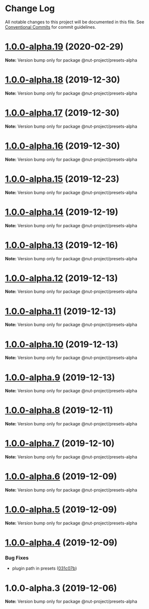 # Change Log

All notable changes to this project will be documented in this file.
See [Conventional Commits](https://conventionalcommits.org) for commit guidelines.

# [1.0.0-alpha.19](https://github.com/nut-project/nut/tree/master/packages/presets-alpha/compare/@nut-project/presets-alpha@1.0.0-alpha.18...@nut-project/presets-alpha@1.0.0-alpha.19) (2020-02-29)

**Note:** Version bump only for package @nut-project/presets-alpha





# [1.0.0-alpha.18](https://github.com/nut-project/nut/tree/master/packages/presets-alpha/compare/@nut-project/presets-alpha@1.0.0-alpha.17...@nut-project/presets-alpha@1.0.0-alpha.18) (2019-12-30)

**Note:** Version bump only for package @nut-project/presets-alpha





# [1.0.0-alpha.17](https://github.com/nut-project/nut/tree/master/packages/presets-alpha/compare/@nut-project/presets-alpha@1.0.0-alpha.16...@nut-project/presets-alpha@1.0.0-alpha.17) (2019-12-30)

**Note:** Version bump only for package @nut-project/presets-alpha





# [1.0.0-alpha.16](https://github.com/nut-project/nut/tree/master/packages/presets-alpha/compare/@nut-project/presets-alpha@1.0.0-alpha.15...@nut-project/presets-alpha@1.0.0-alpha.16) (2019-12-30)

**Note:** Version bump only for package @nut-project/presets-alpha





# [1.0.0-alpha.15](https://github.com/nut-project/nut/tree/master/packages/presets-alpha/compare/@nut-project/presets-alpha@1.0.0-alpha.14...@nut-project/presets-alpha@1.0.0-alpha.15) (2019-12-23)

**Note:** Version bump only for package @nut-project/presets-alpha





# [1.0.0-alpha.14](https://github.com/nut-project/nut/tree/master/packages/presets-alpha/compare/@nut-project/presets-alpha@1.0.0-alpha.13...@nut-project/presets-alpha@1.0.0-alpha.14) (2019-12-19)

**Note:** Version bump only for package @nut-project/presets-alpha





# [1.0.0-alpha.13](https://github.com/nut-project/nut/tree/master/packages/presets-alpha/compare/@nut-project/presets-alpha@1.0.0-alpha.12...@nut-project/presets-alpha@1.0.0-alpha.13) (2019-12-16)

**Note:** Version bump only for package @nut-project/presets-alpha





# [1.0.0-alpha.12](https://github.com/nut-project/nut/tree/master/packages/presets-alpha/compare/@nut-project/presets-alpha@1.0.0-alpha.11...@nut-project/presets-alpha@1.0.0-alpha.12) (2019-12-13)

**Note:** Version bump only for package @nut-project/presets-alpha





# [1.0.0-alpha.11](https://github.com/nut-project/nut/tree/master/packages/presets-alpha/compare/@nut-project/presets-alpha@1.0.0-alpha.10...@nut-project/presets-alpha@1.0.0-alpha.11) (2019-12-13)

**Note:** Version bump only for package @nut-project/presets-alpha





# [1.0.0-alpha.10](https://github.com/nut-project/nut/tree/master/packages/presets-alpha/compare/@nut-project/presets-alpha@1.0.0-alpha.9...@nut-project/presets-alpha@1.0.0-alpha.10) (2019-12-13)

**Note:** Version bump only for package @nut-project/presets-alpha





# [1.0.0-alpha.9](https://github.com/nut-project/nut/tree/master/packages/presets-alpha/compare/@nut-project/presets-alpha@1.0.0-alpha.8...@nut-project/presets-alpha@1.0.0-alpha.9) (2019-12-13)

**Note:** Version bump only for package @nut-project/presets-alpha





# [1.0.0-alpha.8](https://github.com/nut-project/nut/tree/master/packages/presets-alpha/compare/@nut-project/presets-alpha@1.0.0-alpha.7...@nut-project/presets-alpha@1.0.0-alpha.8) (2019-12-11)

**Note:** Version bump only for package @nut-project/presets-alpha





# [1.0.0-alpha.7](https://github.com/nut-project/nut/tree/master/packages/presets-alpha/compare/@nut-project/presets-alpha@1.0.0-alpha.6...@nut-project/presets-alpha@1.0.0-alpha.7) (2019-12-10)

**Note:** Version bump only for package @nut-project/presets-alpha





# [1.0.0-alpha.6](https://github.com/nut-project/nut/tree/master/packages/presets-alpha/compare/@nut-project/presets-alpha@1.0.0-alpha.5...@nut-project/presets-alpha@1.0.0-alpha.6) (2019-12-09)

**Note:** Version bump only for package @nut-project/presets-alpha





# [1.0.0-alpha.5](https://github.com/nut-project/nut/tree/master/packages/presets-alpha/compare/@nut-project/presets-alpha@1.0.0-alpha.4...@nut-project/presets-alpha@1.0.0-alpha.5) (2019-12-09)

**Note:** Version bump only for package @nut-project/presets-alpha





# [1.0.0-alpha.4](https://github.com/nut-project/nut/tree/master/packages/presets-alpha/compare/@nut-project/presets-alpha@1.0.0-alpha.3...@nut-project/presets-alpha@1.0.0-alpha.4) (2019-12-09)


### Bug Fixes

* plugin path in presets ([031c07b](https://github.com/nut-project/nut/tree/master/packages/presets-alpha/commit/031c07bc1fe7cd624cdb8bbd981d8c7fd6cd53f3))





# 1.0.0-alpha.3 (2019-12-06)

**Note:** Version bump only for package @nut-project/presets-alpha
